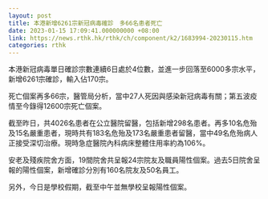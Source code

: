 ```yaml
---
layout: post
title: 本港新增6261宗新冠病毒確診　多66名患者死亡
date: 2023-01-15 17:09:41.000000000 +08:00
link: https://news.rthk.hk/rthk/ch/component/k2/1683994-20230115.htm
categories: rthk
---
```


本港新冠病毒單日確診宗數連續6日處於4位數，並進一步回落至6000多宗水平，新增6261宗確診，輸入佔170宗。

死亡個案再多66宗，醫管局分析，當中27人死因與感染新冠病毒有關；第五波疫情至今錄得12600宗死亡個案。

截至昨日，共4026名患者在公立醫院留醫，包括新增298名患者。再多10名危殆及15名嚴重患者，現時共有183名危殆及173名嚴重患者留醫，當中49名危殆病人正接受深切治療。現時急症醫院內科病床整體住用率約為106%。

安老及殘疾院舍方面，19間院舍共呈報24宗院友及職員陽性個案。過去5日院舍呈報的陽性個案，新增確診分別有160名院友及50名員工。

另外，今日是學校假期，截至中午並無學校呈報陽性個案。
